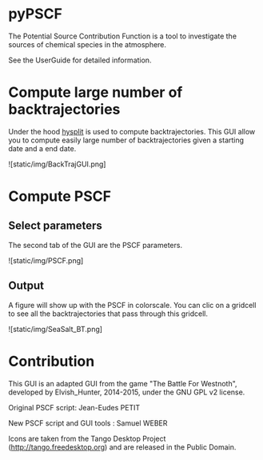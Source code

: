 # pyPSCF
The Potential Source Contribution Function is a tool to investigate the sources
of chemical species in the atmosphere.

See the UserGuide for detailed information.

# Compute large number of backtrajectories

Under the hood [hysplit](https://ready.arl.noaa.gov/HYSPLIT.php) is used to
compute backtrajectories. This GUI allow you to compute easily large number of
backtrajectories given a starting date and a end date.

![static/img/BackTrajGUI.png]

# Compute PSCF 

## Select parameters 

The second tab of the GUI are the PSCF parameters.

![static/img/PSCF.png]

## Output

A figure will show up with the PSCF in colorscale. You can clic on a gridcell to
see all the backtrajectories that pass through this gridcell.

![static/img/SeaSalt_BT.png]

# Contribution

This GUI is an adapted GUI from the game "The Battle For Westnoth", developed by
Elvish_Hunter, 2014-2015, under the GNU GPL v2 license.

Original PSCF script: Jean-Eudes PETIT 

New PSCF script and GUI tools : Samuel WEBER

Icons are taken from the Tango Desktop Project (http://tango.freedesktop.org)
and are released in the Public Domain.
